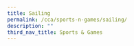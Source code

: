 ```yaml
---
title: Sailing
permalink: /cca/sports-n-games/sailing/
description: ""
third_nav_title: Sports & Games
---
```

